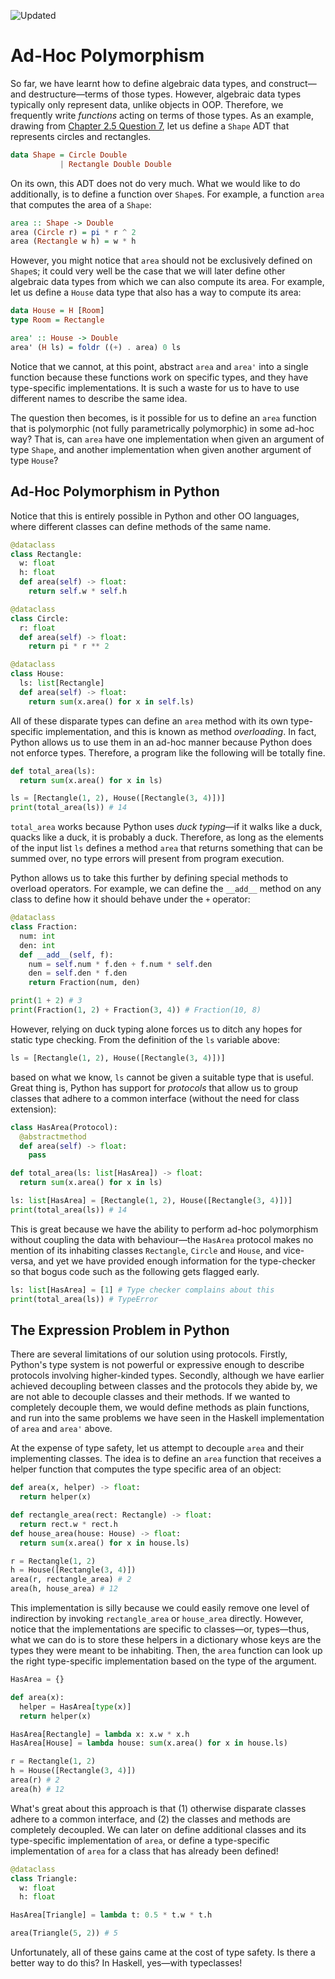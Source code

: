 ![Updated][update-shield]
# Ad-Hoc Polymorphism

So far, we have learnt how to define algebraic data types, and
construct&mdash;and destructure&mdash;terms of those types. However, algebraic
data types typically only represent data, unlike objects in OOP.
Therefore, we frequently write *functions* acting on terms of those
types. As an example, drawing from [Chapter 2.5 Question 7](../../types/sections/exercises.md), let us define a
`Shape` ADT that represents circles and rectangles.

``` haskell
data Shape = Circle Double
           | Rectangle Double Double
```

On its own, this ADT does not do very much. What we would like to do
additionally, is to define a function over `Shape`s. For
example, a function `area` that computes the area of a
`Shape`:

``` haskell
area :: Shape -> Double
area (Circle r) = pi * r ^ 2
area (Rectangle w h) = w * h
```

However, you might notice that `area` should not be
exclusively defined on `Shape`s; it could very well be the
case that we will later define other algebraic data types from which we
can also compute its area. For example, let us define a
`House` data type that also has a way to compute its area:

``` haskell
data House = H [Room]
type Room = Rectangle

area' :: House -> Double
area' (H ls) = foldr ((+) . area) 0 ls
```

Notice that we cannot, at this point, abstract `area` and
`area'` into a single function because these functions work on
specific types, and they have type-specific implementations. It is such
a waste for us to have to use different names to describe the same idea.

The question then becomes, is it possible for us to define an
`area` function that is polymorphic (not fully parametrically
polymorphic) in some ad-hoc way? That is, can `area` have one
implementation when given an argument of type `Shape`, and
another implementation when given another argument of type
`House`?

## Ad-Hoc Polymorphism in Python

Notice that this is entirely possible in Python and other OO languages,
where different classes can define methods of the same name.

``` python
@dataclass
class Rectangle:
  w: float
  h: float
  def area(self) -> float:
    return self.w * self.h

@dataclass
class Circle:
  r: float
  def area(self) -> float:
    return pi * r ** 2

@dataclass
class House:
  ls: list[Rectangle]
  def area(self) -> float:
    return sum(x.area() for x in self.ls)
```

All of these disparate types can define an `area` method with
its own type-specific implementation, and this is known as method
*overloading*. In fact, Python allows us to use them in an ad-hoc manner
because Python does not enforce types. Therefore, a program like the
following will be totally fine.

``` python
def total_area(ls):
  return sum(x.area() for x in ls)

ls = [Rectangle(1, 2), House([Rectangle(3, 4)])]
print(total_area(ls)) # 14
```

`total_area` works because Python uses *duck typing*&mdash;if it
walks like a duck, quacks like a duck, it is probably a duck. Therefore,
as long as the elements of the input list `ls` defines a method
`area` that returns something that can be summed over, no type
errors will present from program execution.

Python allows us to take this further by defining special methods to
overload operators. For example, we can define the `__add__`
method on any class to define how it should behave under the
`+` operator:

``` python
@dataclass
class Fraction:
  num: int
  den: int
  def __add__(self, f):
    num = self.num * f.den + f.num * self.den
    den = self.den * f.den
    return Fraction(num, den)

print(1 + 2) # 3
print(Fraction(1, 2) + Fraction(3, 4)) # Fraction(10, 8)
```

However, relying on duck typing alone forces us to ditch any hopes for
static type checking. From the definition of the `ls` variable
above:

``` python
ls = [Rectangle(1, 2), House([Rectangle(3, 4)])]
```

based on what we know, `ls` cannot be given a suitable type that is useful. Great
thing is, Python has support for _protocols_ that allow us to group
classes that adhere to a common interface (without the need for class
extension):

``` python
class HasArea(Protocol):
  @abstractmethod
  def area(self) -> float:
    pass

def total_area(ls: list[HasArea]) -> float:
  return sum(x.area() for x in ls)

ls: list[HasArea] = [Rectangle(1, 2), House([Rectangle(3, 4)])]
print(total_area(ls)) # 14
```

This is great because we have the ability to perform ad-hoc polymorphism
without coupling the data with behaviour&mdash;the `HasArea`
protocol makes no mention of its inhabiting classes
`Rectangle`, `Circle` and `House`, and
vice-versa, and yet we have provided enough information for the
type-checker so that bogus code such as the following gets flagged
early.

``` python
ls: list[HasArea] = [1] # Type checker complains about this
print(total_area(ls)) # TypeError
```

## The Expression Problem in Python

There are several limitations of our solution using protocols. Firstly,
Python's type system is not powerful or expressive enough to describe
protocols involving higher-kinded types. Secondly, although we have
earlier achieved decoupling between classes and the protocols they abide
by, we are not able to decouple classes and their methods. If we wanted
to completely decouple them, we would define methods as plain functions,
and run into the same problems we have seen in the Haskell
implementation of `area` and `area'` above.

At the expense of type safety, let us attempt to decouple
`area` and their implementing classes. The idea is to define an
`area` function that receives a helper function that computes
the type specific area of an object:

``` python
def area(x, helper) -> float:
  return helper(x)

def rectangle_area(rect: Rectangle) -> float:
  return rect.w * rect.h
def house_area(house: House) -> float:
  return sum(x.area() for x in house.ls)

r = Rectangle(1, 2)
h = House([Rectangle(3, 4)])
area(r, rectangle_area) # 2
area(h, house_area) # 12
```

This implementation is silly because we could easily remove one level of
indirection by invoking `rectangle_area` or
`house_area` directly. However, notice that the implementations
are specific to classes&mdash;or, types&mdash;thus, what we can do is to store
these helpers in a dictionary whose keys are the types they were meant
to be inhabiting. Then, the `area` function can look up the
right type-specific implementation based on the type of the argument.

``` python
HasArea = {} 

def area(x):
  helper = HasArea[type(x)]
  return helper(x)

HasArea[Rectangle] = lambda x: x.w * x.h
HasArea[House] = lambda house: sum(x.area() for x in house.ls)

r = Rectangle(1, 2)
h = House([Rectangle(3, 4)])
area(r) # 2
area(h) # 12
```

What's great about this approach is that (1) otherwise disparate classes
adhere to a common interface, and (2) the classes and methods are
completely decoupled. We can later on define additional classes and its
type-specific implementation of `area`, or define a
type-specific implementation of `area` for a class that has
already been defined!

``` python
@dataclass
class Triangle:
  w: float
  h: float

HasArea[Triangle] = lambda t: 0.5 * t.w * t.h

area(Triangle(5, 2)) # 5
```

Unfortunately, all of these gains came at the cost of type safety. Is
there a better way to do this? In Haskell, yes&mdash;with typeclasses!

[update-shield]: https://img.shields.io/badge/LAST%20UPDATED-13%20OCT%202024-57ffd8?style=for-the-badge
